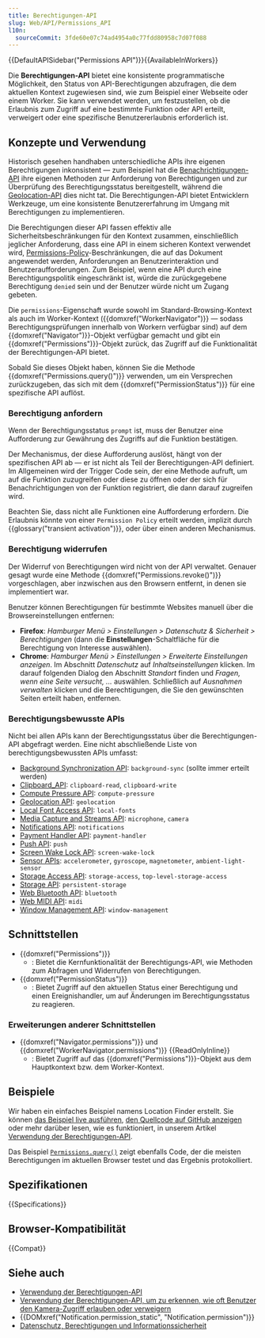 ```yaml
---
title: Berechtigungen-API
slug: Web/API/Permissions_API
l10n:
  sourceCommit: 3fde60e07c74ad4954a0c77fdd80958c7d07f088
---
```


{{DefaultAPISidebar("Permissions API")}}{{AvailableInWorkers}}

Die **Berechtigungen-API** bietet eine konsistente programmatische Möglichkeit, den Status von API-Berechtigungen abzufragen, die dem aktuellen Kontext zugewiesen sind, wie zum Beispiel einer Webseite oder einem Worker. Sie kann verwendet werden, um festzustellen, ob die Erlaubnis zum Zugriff auf eine bestimmte Funktion oder API erteilt, verweigert oder eine spezifische Benutzererlaubnis erforderlich ist.

## Konzepte und Verwendung

Historisch gesehen handhaben unterschiedliche APIs ihre eigenen Berechtigungen inkonsistent — zum Beispiel hat die [Benachrichtigungen-API](/de/docs/Web/API/Notifications_API) ihre eigenen Methoden zur Anforderung von Berechtigungen und zur Überprüfung des Berechtigungsstatus bereitgestellt, während die [Geolocation-API](/de/docs/Web/API/Geolocation) dies nicht tat. Die Berechtigungen-API bietet Entwicklern Werkzeuge, um eine konsistente Benutzererfahrung im Umgang mit Berechtigungen zu implementieren.

Die Berechtigungen dieser API fassen effektiv alle Sicherheitsbeschränkungen für den Kontext zusammen, einschließlich jeglicher Anforderung, dass eine API in einem sicheren Kontext verwendet wird, [Permissions-Policy](/de/docs/Web/HTTP/Headers/Permissions-Policy)-Beschränkungen, die auf das Dokument angewendet werden, Anforderungen an Benutzerinteraktion und Benutzeraufforderungen. Zum Beispiel, wenn eine API durch eine Berechtigungspolitik eingeschränkt ist, würde die zurückgegebene Berechtigung `denied` sein und der Benutzer würde nicht um Zugang gebeten.

Die `permissions`-Eigenschaft wurde sowohl im Standard-Browsing-Kontext als auch im Worker-Kontext ({{domxref("WorkerNavigator")}} — sodass Berechtigungsprüfungen innerhalb von Workern verfügbar sind) auf dem {{domxref("Navigator")}}-Objekt verfügbar gemacht und gibt ein {{domxref("Permissions")}}-Objekt zurück, das Zugriff auf die Funktionalität der Berechtigungen-API bietet.

Sobald Sie dieses Objekt haben, können Sie die Methode {{domxref("Permissions.query()")}} verwenden, um ein Versprechen zurückzugeben, das sich mit dem {{domxref("PermissionStatus")}} für eine spezifische API auflöst.

### Berechtigung anfordern

Wenn der Berechtigungsstatus `prompt` ist, muss der Benutzer eine Aufforderung zur Gewährung des Zugriffs auf die Funktion bestätigen.

Der Mechanismus, der diese Aufforderung auslöst, hängt von der spezifischen API ab — er ist nicht als Teil der Berechtigungen-API definiert. Im Allgemeinen wird der Trigger Code sein, der eine Methode aufruft, um auf die Funktion zuzugreifen oder diese zu öffnen oder der sich für Benachrichtigungen von der Funktion registriert, die dann darauf zugreifen wird.

Beachten Sie, dass nicht alle Funktionen eine Aufforderung erfordern. Die Erlaubnis könnte von einer `Permission Policy` erteilt werden, implizit durch {{glossary("transient activation")}}, oder über einen anderen Mechanismus.

### Berechtigung widerrufen

Der Widerruf von Berechtigungen wird nicht von der API verwaltet. Genauer gesagt wurde eine Methode {{domxref("Permissions.revoke()")}} vorgeschlagen, aber inzwischen aus den Browsern entfernt, in denen sie implementiert war.

Benutzer können Berechtigungen für bestimmte Websites manuell über die Browsereinstellungen entfernen:

- **Firefox**: _Hamburger Menü > Einstellungen > Datenschutz & Sicherheit > Berechtigungen_ (dann die **Einstellungen**-Schaltfläche für die Berechtigung von Interesse auswählen).
- **Chrome**: _Hamburger Menü > Einstellungen > Erweiterte Einstellungen anzeigen_. Im Abschnitt _Datenschutz_ auf _Inhaltseinstellungen_ klicken. Im darauf folgenden Dialog den Abschnitt _Standort_ finden und _Fragen, wenn eine Seite versucht, ..._ auswählen. Schließlich auf _Ausnahmen verwalten_ klicken und die Berechtigungen, die Sie den gewünschten Seiten erteilt haben, entfernen.

### Berechtigungsbewusste APIs

Nicht bei allen APIs kann der Berechtigungsstatus über die Berechtigungen-API abgefragt werden. Eine nicht abschließende Liste von berechtigungsbewussten APIs umfasst:

- [Background Synchronization API](/de/docs/Web/API/Background_Synchronization_API): `background-sync` (sollte immer erteilt werden)
- [Clipboard_API](/de/docs/Web/API/Clipboard_API#security_considerations): `clipboard-read`, `clipboard-write`
- [Compute Pressure API](/de/docs/Web/API/Compute_Pressure_API): `compute-pressure`
- [Geolocation API](/de/docs/Web/API/Geolocation_API#security_considerations): `geolocation`
- [Local Font Access API](/de/docs/Web/API/Local_Font_Access_API): `local-fonts`
- [Media Capture and Streams API](/de/docs/Web/API/Media_Capture_and_Streams_API): `microphone`, `camera`
- [Notifications API](/de/docs/Web/API/Notifications_API): `notifications`
- [Payment Handler API](/de/docs/Web/API/Payment_Handler_API): `payment-handler`
- [Push API](/de/docs/Web/API/Push_API): `push`
- [Screen Wake Lock API](/de/docs/Web/API/Screen_Wake_Lock_API): `screen-wake-lock`
- [Sensor APIs](/de/docs/Web/API/Sensor_APIs): `accelerometer`, `gyroscope`, `magnetometer`, `ambient-light-sensor`
- [Storage Access API](/de/docs/Web/API/Storage_Access_API): `storage-access`, `top-level-storage-access`
- [Storage API](/de/docs/Web/API/Storage_API): `persistent-storage`
- [Web Bluetooth API](/de/docs/Web/API/Web_Bluetooth_API): `bluetooth`
- [Web MIDI API](/de/docs/Web/API/Web_MIDI_API): `midi`
- [Window Management API](/de/docs/Web/API/Window_Management_API): `window-management`

## Schnittstellen

- {{domxref("Permissions")}}
  - : Bietet die Kernfunktionalität der Berechtigungs-API, wie Methoden zum Abfragen und Widerrufen von Berechtigungen.
- {{domxref("PermissionStatus")}}
  - : Bietet Zugriff auf den aktuellen Status einer Berechtigung und einen Ereignishandler, um auf Änderungen im Berechtigungsstatus zu reagieren.

### Erweiterungen anderer Schnittstellen

- {{domxref("Navigator.permissions")}} und {{domxref("WorkerNavigator.permissions")}} {{ReadOnlyInline}}
  - : Bietet Zugriff auf das {{domxref("Permissions")}}-Objekt aus dem Hauptkontext bzw. dem Worker-Kontext.

## Beispiele

Wir haben ein einfaches Beispiel namens Location Finder erstellt. Sie können [das Beispiel live ausführen](https://chrisdavidmills.github.io/location-finder-permissions-api/), [den Quellcode auf GitHub anzeigen](https://github.com/chrisdavidmills/location-finder-permissions-api/tree/gh-pages) oder mehr darüber lesen, wie es funktioniert, in unserem Artikel [Verwendung der Berechtigungen-API](/de/docs/Web/API/Permissions_API/Using_the_Permissions_API).

Das Beispiel [`Permissions.query()`](/de/docs/Web/API/Permissions/query#test_support_for_various_permissions) zeigt ebenfalls Code, der die meisten Berechtigungen im aktuellen Browser testet und das Ergebnis protokolliert.

## Spezifikationen

{{Specifications}}

## Browser-Kompatibilität

{{Compat}}

## Siehe auch

- [Verwendung der Berechtigungen-API](/de/docs/Web/API/Permissions_API/Using_the_Permissions_API)
- [Verwendung der Berechtigungen-API, um zu erkennen, wie oft Benutzer den Kamera-Zugriff erlauben oder verweigern](https://blog.addpipe.com/using-permissions-api-to-detect-getusermedia-responses/)
- {{DOMxref("Notification.permission_static", "Notification.permission")}}
- [Datenschutz, Berechtigungen und Informationssicherheit](/de/docs/Web/Privacy)
